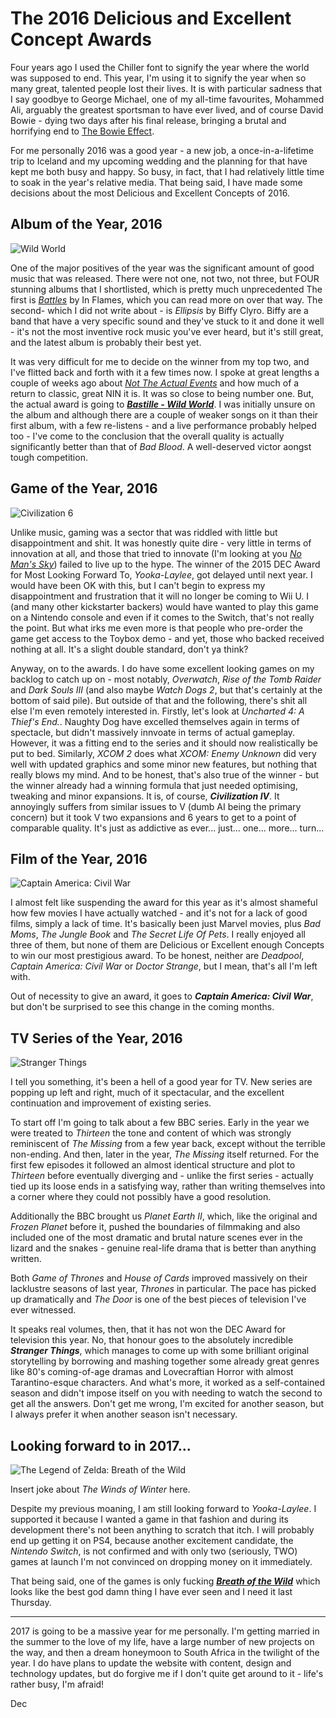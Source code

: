 # The 2016 Delicious and Excellent Concept Awards

Four years ago I used the Chiller font to signify the year where the world was supposed to end. This year, I'm using it to signify the year when so many great, talented people lost their lives. It is with particular sadness that I say goodbye to George Michael, one of my all-time favourites, Mohammed Ali, arguably the greatest sportsman to have ever lived, and of course David Bowie - dying two days after his final release, bringing a brutal and horrifying end to [The Bowie Effect](/blog/the-bowie-effect).

For me personally 2016 was a good year - a new job, a once-in-a-lifetime trip to Iceland and my upcoming wedding and the planning for that have kept me both busy and happy. So busy, in fact, that I had relatively little time to soak in the year's relative media. That being said, I have made some decisions about the most Delicious and Excellent Concepts of 2016.

## Album of the Year, 2016

![Wild World](/assets/awards/2016/wild-world.png)

One of the major positives of the year was the significant amount of good music that was released. There were not one, not two, not three, but FOUR stunning albums that I shortlisted, which is pretty much unprecedented  The first is *[Battles](/in-flames-battles)* by In Flames, which you can read more on over that way. The second- which I did not write about - is *Ellipsis* by Biffy Clyro. Biffy are a band that have a very specific sound and they've stuck to it and done it well - it's not the most inventive rock music you've ever heard, but it's still great, and the latest album is probably their best yet.
		
It was very difficult for me to decide on the winner from my top two, and I've flitted back and forth with it a few times now. I spoke at great lengths a couple of weeks ago about *[Not The Actual Events](/blog/not-the-actual-events)* and how much of a return to classic, great NIN it is. It was so close to being number one. But, the actual award is going to **_[Bastille - Wild World](/blog/wild-world)_**. I was initially unsure on the album and although there are a couple of weaker songs on it than their first album, with a few re-listens - and a live performance probably helped too - I've come to the conclusion that the overall quality is actually significantly better than that of *Bad Blood*. A well-deserved victor aongst tough competition.

## Game of the Year, 2016

![Civilization 6](/assets/awards/2016/civ-6.jpg)

Unlike music, gaming was a sector that was riddled with little but disappointment and shit. It was honestly quite dire - very little in terms of innovation at all, and those that tried to innovate (I'm looking at you *[No Man's Sky](/no-mans-sky)*) failed to live up to the hype. The winner of the 2015 DEC Award for Most Looking Forward To, *Yooka-Laylee*, got delayed until next year. I would have been OK with this, but I can't begin to express my disappointment and frustration that it will no longer be coming to Wii U. I (and many other kickstarter backers) would have wanted to play this game on a Nintendo console and even if it comes to the Switch, that's not really the point. But what irks me even more is that people who pre-order the game get access to the Toybox demo - and yet, those who backed received nothing at all. It's a slight double standard, don't ya think?

Anyway, on to the awards. I do have some excellent looking games on my backlog to catch up on - most notably, *Overwatch*, *Rise of the Tomb Raider* and *Dark Souls III* (and also maybe *Watch Dogs 2*, but that's certainly at the bottom of said pile). But outside of that and the following, there's shit all else I'm even remotely interested in. Firstly, let's look at *Uncharted 4: A Thief's End.*. Naughty Dog have excelled themselves again in terms of spectacle, but didn't massively innvoate in terms of actual gameplay. However, it was a fitting end to the series and it should now realistically be put to bed. Similarly, *XCOM 2* does what *XCOM: Enemy Unknown* did very well with updated graphics and some minor new features, but nothing that really blows my mind. And to be honest, that's also true of the winner - but the winner already had a winning formula that just needed optimising, tweaking and minor expansions. It is, of course, **_Civilization IV_**. It annoyingly suffers from similar issues to V (dumb AI being the primary concern) but it took V two expansions and 6 years to get to a point of comparable quality. It's just as addictive as ever... just... one... more... turn...

## Film of the Year, 2016

![Captain America: Civil War](/assets/awards/2016/civil-war.jpg)

I almost felt like suspending the award for this year as it's almost shameful how few movies I have actually watched - and it's not for a lack of good films, simply a lack of time. It's basically been just Marvel movies, plus *Bad Moms*, *The Jungle Book* and *The Secret Life Of Pets*. I really enjoyed all three of them, but none of them are Delicious or Excellent enough Concepts to win our most prestigious award. To be honest, neither are *Deadpool*, *Captain America: Civil War* or *Doctor Strange*, but I mean, that's all I'm left with.

Out of necessity to give an award, it goes to **_Captain America: Civil War_**, but don't be surprised to see this change in the coming months.

## TV Series of the Year, 2016

![Stranger Things](/assets/awards/2016/stranger-things.jpg)

I tell you something, it's been a hell of a good year for TV. New series are popping up left and right, much of it spectacular, and the excellent continuation and improvement of existing series.
		
To start off I'm going to talk about a few BBC series. Early in the year we were treated to *Thirteen* the tone and content of which was strongly reminiscent of *The Missing* from a few year back, except without the terrible non-ending. And then, later in the year, *The Missing* itself returned. For the first few episodes it followed an almost identical structure and plot to *Thirteen* before eventually diverging and - unlike the first series - actually tied up its loose ends in a satisfying way, rather than writing themselves into a corner where they could not possibly have a good resolution.
		
Additionally the BBC brought us *Planet Earth II*, which, like the original and *Frozen Planet* before it, pushed the boundaries of filmmaking and also included one of the most dramatic and brutal nature scenes ever in the lizard and the snakes - genuine real-life drama that is better than anything written.
 
Both *Game of Thrones* and *House of Cards* improved massively on their lacklustre seasons of last year, *Thrones* in particular. The pace has picked up dramatically and *The Door* is one of the best pieces of television I've ever witnessed.
		
It speaks real volumes, then, that it has not won the DEC Award for television this year. No, that honour goes to the absolutely incredible **_Stranger Things_**, which manages to come up with some brilliant original storytelling by borrowing and mashing together some already great genres like 80's coming-of-age dramas and Lovecraftian Horror with almost Tarantino-esque characters. And what's more, it worked as a self-contained season and didn't impose itself on you with needing to watch the second to get all the answers. Don't get me wrong, I'm excited for another season, but I always prefer it when another season isn't necessary.

## Looking forward to in 2017...

![The Legend of Zelda: Breath of the Wild](/assets/awards/2016/breath-of-the-wild.jpg)
		
Insert joke about *The Winds of Winter* here.
		
Despite my previous moaning, I am still looking forward to *Yooka-Laylee*. I supported it because I wanted a game in that fashion and during its development there's not been anything to scratch that itch. I will probably end up getting it on PS4, because another excitement candidate, the *Nintendo Switch*, is not confirmed and with only two (seriously, TWO) games at launch I'm not convinced on dropping money on it immediately.

That being said, one of the games is only fucking **_[Breath of the Wild](/blog/breath-of-the-wild)_** which looks like the best god damn thing I have ever seen and I need it last Thursday.

---
		
2017 is going to be a massive year for me personally. I'm getting married in the summer to the love of my life, have a large number of new projects on the way, and then a dream honeymoon to South Africa in the twilight of the year. I do have plans to update the website with content, design and technology updates, but do forgive me if I don't quite get around to it - life's rather busy, I'm afraid!

Dec